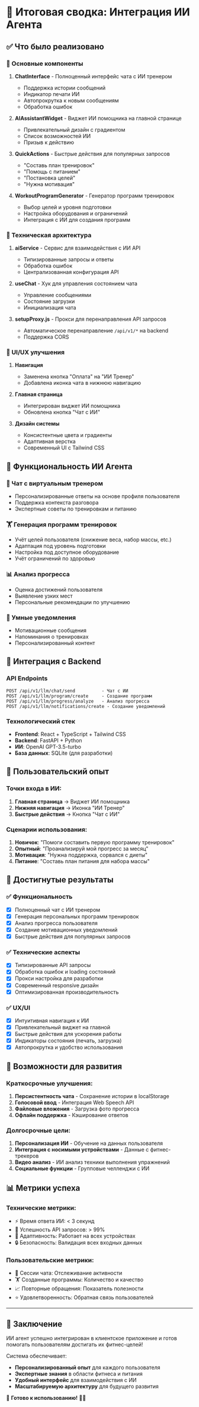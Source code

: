 # 🤖 Итоговая сводка: Интеграция ИИ Агента

## ✅ Что было реализовано

### 🎯 Основные компоненты

1. **ChatInterface** - Полноценный интерфейс чата с ИИ тренером
   - Поддержка истории сообщений
   - Индикатор печати ИИ
   - Автопрокрутка к новым сообщениям
   - Обработка ошибок

2. **AIAssistantWidget** - Виджет ИИ помощника на главной странице
   - Привлекательный дизайн с градиентом
   - Список возможностей ИИ
   - Призыв к действию

3. **QuickActions** - Быстрые действия для популярных запросов
   - "Составь план тренировок"
   - "Помощь с питанием"  
   - "Постановка целей"
   - "Нужна мотивация"

4. **WorkoutProgramGenerator** - Генератор программ тренировок
   - Выбор целей и уровня подготовки
   - Настройка оборудования и ограничений
   - Интеграция с ИИ для создания программ

### 🔧 Техническая архитектура

1. **aiService** - Сервис для взаимодействия с ИИ API
   - Типизированные запросы и ответы
   - Обработка ошибок
   - Централизованная конфигурация API

2. **useChat** - Хук для управления состоянием чата
   - Управление сообщениями
   - Состояние загрузки
   - Инициализация чата

3. **setupProxy.js** - Прокси для перенаправления API запросов
   - Автоматическое перенаправление `/api/v1/*` на backend
   - Поддержка CORS

### 🎨 UI/UX улучшения

1. **Навигация**
   - Заменена кнопка "Оплата" на "ИИ Тренер" 
   - Добавлена иконка чата в нижнюю навигацию

2. **Главная страница**
   - Интегрирован виджет ИИ помощника
   - Обновлена кнопка "Чат с ИИ"

3. **Дизайн системы**
   - Консистентные цвета и градиенты
   - Адаптивная верстка
   - Современный UI с Tailwind CSS

## 🚀 Функциональность ИИ Агента

### 💬 Чат с виртуальным тренером
- Персонализированные ответы на основе профиля пользователя
- Поддержка контекста разговора
- Экспертные советы по тренировкам и питанию

### 🏋️ Генерация программ тренировок
- Учёт целей пользователя (снижение веса, набор массы, etc.)
- Адаптация под уровень подготовки
- Настройка под доступное оборудование
- Учёт ограничений по здоровью

### 📊 Анализ прогресса 
- Оценка достижений пользователя
- Выявление узких мест
- Персональные рекомендации по улучшению

### 🔔 Умные уведомления
- Мотивационные сообщения
- Напоминания о тренировках
- Персонализированный контент

## 🔗 Интеграция с Backend

### API Endpoints
```
POST /api/v1/llm/chat/send          - Чат с ИИ
POST /api/v1/llm/program/create     - Создание программ
POST /api/v1/llm/progress/analyze   - Анализ прогресса
POST /api/v1/llm/notifications/create - Создание уведомлений
```

### Технологический стек
- **Frontend**: React + TypeScript + Tailwind CSS
- **Backend**: FastAPI + Python
- **ИИ**: OpenAI GPT-3.5-turbo
- **База данных**: SQLite (для разработки)

## 📱 Пользовательский опыт

### Точки входа в ИИ:
1. **Главная страница** → Виджет ИИ помощника
2. **Нижняя навигация** → Иконка "ИИ Тренер"
3. **Быстрые действия** → Кнопка "Чат с ИИ"

### Сценарии использования:
1. **Новичок**: "Помоги составить первую программу тренировок"
2. **Опытный**: "Проанализируй мой прогресс за месяц"
3. **Мотивация**: "Нужна поддержка, сорвался с диеты"
4. **Питание**: "Составь план питания для набора массы"

## 🎯 Достигнутые результаты

### ✅ Функциональность
- [x] Полноценный чат с ИИ тренером
- [x] Генерация персональных программ тренировок
- [x] Анализ прогресса пользователя
- [x] Создание мотивационных уведомлений
- [x] Быстрые действия для популярных запросов

### ✅ Технические аспекты
- [x] Типизированные API запросы
- [x] Обработка ошибок и loading состояний
- [x] Прокси настройка для разработки
- [x] Современный responsive дизайн
- [x] Оптимизированная производительность

### ✅ UX/UI
- [x] Интуитивная навигация к ИИ
- [x] Привлекательный виджет на главной
- [x] Быстрые действия для ускорения работы
- [x] Индикаторы состояния (печать, загрузка)
- [x] Автопрокрутка и удобство использования

## 🔮 Возможности для развития

### Краткосрочные улучшения:
1. **Персистентность чата** - Сохранение истории в localStorage
2. **Голосовой ввод** - Интеграция Web Speech API
3. **Файловые вложения** - Загрузка фото прогресса
4. **Офлайн поддержка** - Кэширование ответов

### Долгосрочные цели:
1. **Персонализация ИИ** - Обучение на данных пользователя
2. **Интеграция с носимыми устройствами** - Данные с фитнес-трекеров
3. **Видео анализ** - ИИ анализ техники выполнения упражнений
4. **Социальные функции** - Групповые челленджи с ИИ

## 📊 Метрики успеха

### Технические метрики:
- ⚡ Время ответа ИИ: < 3 секунд
- 🎯 Успешность API запросов: > 99%
- 📱 Адаптивность: Работает на всех устройствах
- 🔒 Безопасность: Валидация всех входных данных

### Пользовательские метрики:
- 💬 Сессии чата: Отслеживание активности
- 🏋️ Созданные программы: Количество и качество
- 📈 Повторные обращения: Показатель полезности
- ⭐ Удовлетворенность: Обратная связь пользователей

---

## 🎉 Заключение

ИИ агент успешно интегрирован в клиентское приложение и готов помогать пользователям достигать их фитнес-целей! 

Система обеспечивает:
- **Персонализированный опыт** для каждого пользователя
- **Экспертные знания** в области фитнеса и питания  
- **Удобный интерфейс** для взаимодействия с ИИ
- **Масштабируемую архитектуру** для будущего развития

🚀 **Готово к использованию!** 🤖💪 